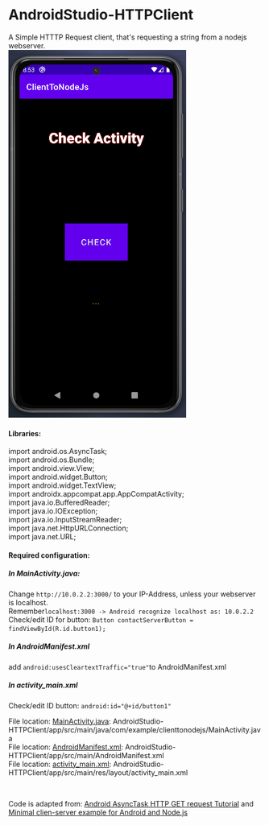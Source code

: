 # AndroidStudio-HTTPClient

A Simple HTTTP Request client, that's requesting a string from a nodejs webserver.<br>
![Tux, the Linux mascot](ScreenshotOfApp.png)
#### Libraries:<br>
import android.os.AsyncTask;<br>
import android.os.Bundle;<br>
import android.view.View;<br>
import android.widget.Button;<br>
import android.widget.TextView;<br>
import androidx.appcompat.app.AppCompatActivity;<br>
import java.io.BufferedReader;<br>
import java.io.IOException;<br>
import java.io.InputStreamReader;<br>
import java.net.HttpURLConnection;<br>
import java.net.URL;<br>

#### Required configuration:

##### In MainActivity.java: 
Change `http://10.0.2.2:3000/` 
to your IP-Address, unless your webserver is localhost. <br>
Remember`localhost:3000 -> Android recognize localhost as: 10.0.2.2` <br>
Check/edit ID for button: `Button contactServerButton = findViewById(R.id.button1);`<br>
##### In AndroidManifest.xml<br> 
add `android:usesCleartextTraffic="true"`to AndroidManifest.xml<br>

##### In activity_main.xml<br>
Check/edit ID button: `android:id="@+id/button1"`

File location: [MainActivity.java](https://github.com/KushMax/AndroidStudio-HTTPClient/blob/master/app/src/main/java/com/example/clienttonodejs/MainActivity.java): AndroidStudio-HTTPClient/app/src/main/java/com/example/clienttonodejs/MainActivity.java<br>
File location: [AndroidManifest.xml](AndroidStudio-HTTPClient/app/src/main/AndroidManifest.xml): AndroidStudio-HTTPClient/app/src/main/AndroidManifest.xml<br>
File location: [activity_main.xml](https://github.com/KushMax/AndroidStudio-HTTPClient/blob/master/app/src/main/res/layout/activity_main.xml): AndroidStudio-HTTPClient/app/src/main/res/layout/activity_main.xml<br>

<br>

Code is adapted from: 
[Android AsyncTask HTTP GET request Tutorial](https://medium.com/@JasonCromer/android-asynctask-http-request-tutorial-6b429d833e28) and
[Minimal clien-server example for Android and Node.js](https://suragch.medium.com/minimal-client-server-example-for-android-and-node-js-343780f28c28)<br>
